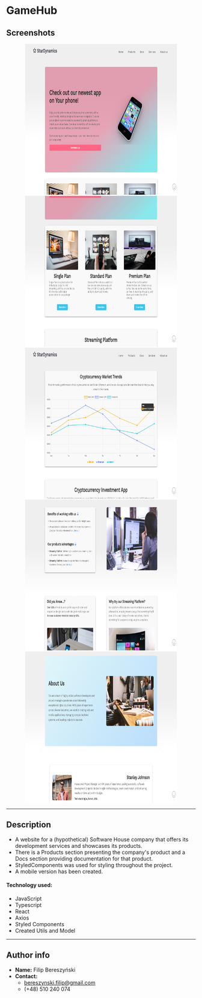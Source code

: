 # GameHub

## Screenshots

<p align="center">
    <img src="./src/assets/README_images/readme_img_01.png" width="80%" height="400px"></img>
    <br/>
    <img src="./src/assets/README_images/readme_img_02.png" width="80%" height="400px"></img>
    <br/>
    <img src="./src/assets/README_images/readme_img_03.png" width="80%" height="400px"></img>
    <br/>
    <img src="./src/assets/README_images/readme_img_04.png" width="80%" height="400px"></img>
    <br/>
    <img src="./src/assets/README_images/readme_img_05.png" width="80%" height="400px"></img>
</p>

<hr/>

## Description

- A website for a (hypothetical) Software House company that offers its development services and showcases its products.
- There is a Products section presenting the company's product and a Docs section providing documentation for that product.
- StyledComponents was used for styling throughout the project.
- A mobile version has been created.

#### Technology used:

- JavaScript
- Typescript
- React
- Axios
- Styled Components
- Created Utils and Model

<hr/>

## Author info

- **Name:** Filip Bereszyński
- **Contact:**
  - bereszynski.filip@gmail.com
  - (+48) 510 240 074

